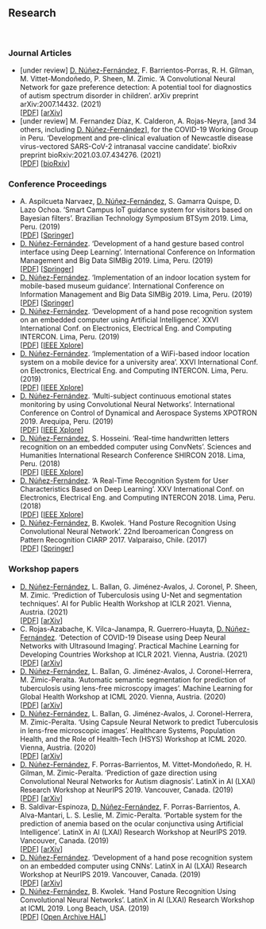 <h2>Research</h2>
<br/>
<h3>Journal Articles</h3>
<ul>
<li>
[under review] <u>D. Núñez-Fernández</u>, F. Barrientos-Porras, R. H. Gilman, M. Vittet-Mondoñedo, P. Sheen, M. Zimic. ‘A Convolutional Neural Network for gaze preference detection: A potential tool for diagnostics of autism spectrum disorder in children’. arXiv preprint arXiv:2007.14432. (2021) <br/>
[<a href="https://arxiv.org/abs/2007.14432">PDF</a>] 
[<a href="https://arxiv.org/abs/2007.14432">arXiv</a>] 
</li>
<li>
[under review] M. Fernandez Díaz, K. Calderon, A. Rojas-Neyra, [and 34 others, including <u>D. Núñez-Fernández</u>], for the COVID-19 Working Group in Peru. ‘Development and pre-clinical evaluation of Newcastle disease virus-vectored SARS-CoV-2 intranasal vaccine candidate’. bioRxiv preprint bioRxiv:2021.03.07.434276. (2021) <br/>
[<a href="https://www.biorxiv.org/content/10.1101/2021.03.07.434276v1.full.pdf">PDF</a>] 
[<a href="https://www.biorxiv.org/content/10.1101/2021.03.07.434276v1">bioRxiv</a>] 
</li>
</ul>
<h3>Conference Proceedings</h3>
<ul>
<li>
A. Aspilcueta Narvaez, <u>D. Núñez-Fernández</u>, S. Gamarra Quispe, D. Lazo Ochoa. ‘Smart Campus IoT guidance system for visitors based on Bayesian filters’. Brazilian Technology Symposium BTSym 2019. Lima, Peru. (2019) <br/>
[<a href="/research/2019%20-%20btsym 2019%20-%20iot%20guidance%20system%20based%20on%20bayesian%20filters.pdf">PDF</a>] 
[<a href="https://doi.org/10.1007/978-3-030-57566-3_46">Springer</a>] 
</li>
<li> 
<u>D. Núñez-Fernández</u>. ‘Development of a hand gesture based control interface using Deep Learning’. International Conference on Information Management and Big Data SIMBig 2019. Lima, Peru. (2019) <br/>
[<a href="/research/2019%20-%20simbig%202019%20-%20development%20of%20a%20hand%20gesture%20interface.pdf">PDF</a>] 
[<a href="https://link.springer.com/chapter/10.1007%2F978-3-030-46140-9_14">Springer</a>] 
</li>
<li> 
<u>D. Núñez-Fernández</u>. ‘Implementation of an indoor location system for mobile-based museum guidance’. International Conference on Information Management and Big Data SIMBig 2019. Lima, Peru. (2019) <br/>
[<a href="/research/2019%20-%20simbig%202019%20-%20implementation%20of%20an%20indoor%20location%20system%20museum.pdf">PDF</a>] 
[<a href="https://link.springer.com/chapter/10.1007%2F978-3-030-46140-9_7">Springer</a>] 
</li>
<li>
<u>D. Núñez-Fernández</u>. ‘Development of a hand pose recognition system on an embedded computer using Artificial Intelligence’. XXVI International Conf. on Electronics, Electrical Eng. and Computing INTERCON. Lima, Peru. (2019) <br/>
[<a href="/research/2019%20-%20intercon%202019%20-%20hand%20pose%20on%20embedded%20computer%20using%20ai.pdf">PDF</a>] 
[<a href="https://ieeexplore.ieee.org/document/8853573">IEEE Xplore</a>] 
</li>
<li>
<u>D. Núñez-Fernández</u>. ‘Implementation of a WiFi-based indoor location system on a mobile device for a university area’. XXVI International Conf. on Electronics, Electrical Eng. and Computing INTERCON. Lima, Peru. (2019) <br/>
[<a href="2019%20-%20intercon%202019%20-%20wifi%20indoor%20location%20on%20mobile%20device%20for%20university.pdf">PDF</a>] 
[<a href="https://ieeexplore.ieee.org/document/8853556">IEEE Xplore</a>] 
</li>
<li>
<u>D. Núñez-Fernández</u>. ‘Multi-subject continuous emotional states monitoring by using Convolutional Neural Networks’. International Conference on Control of Dynamical and Aerospace Systems XPOTRON 2019. Arequipa, Peru. (2019) <br/> 
[<a href="/research/2019%20-%20xpotron%202019%20-%20multi-subject%20emotional%20states%20monitoring.pdf">PDF</a>]
[<a href="https://ieeexplore.ieee.org/document/8705963">IEEE Xplore</a>]
</li>
<li>
<u>D. Núñez-Fernández</u>, S. Hosseini. ‘Real-time handwritten letters recognition on an embedded computer using ConvNets’. Sciences and Humanities International Research Conference SHIRCON 2018. Lima, Peru. (2018) <br/> 
[<a href="/research/2018%20-%20shircon%202018%20-%20real-time%20handwritten%20letters%20recognition.pdf">PDF</a>]
[<a href="https://ieeexplore.ieee.org/document/8592981">IEEE Xplore</a>]
</li>
<li>
<u>D. Núñez-Fernández</u>. ‘A Real-Time Recognition System for User Characteristics Based on Deep Learning’. XXV International Conf. on Electronics, Electrical Eng. and Computing INTERCON 2018. Lima, Peru. (2018) <br/> 
[<a href="/research/2018%20-%20intercon%202018%20-%20real-time%20recognition%20for%20user%20characteristics.pdf">PDF</a>] 
[<a href="https://ieeexplore.ieee.org/document/8526381">IEEE Xplore</a>] 
</li>
<li> 
<u>D. Núñez-Fernández</u>, B. Kwolek. ‘Hand Posture Recognition Using Convolutional Neural Network’. 22nd Iberoamerican Congress on Pattern Recognition CIARP 2017. Valparaiso, Chile. (2017) <br/> 
[<a href="/research/2018%20-%20ciarp%202017%20-%20hand%20posture%20recognition%20using%20cnn.pdf">PDF</a>]
[<a href="https://link.springer.com/chapter/10.1007/978-3-319-75193-1_53">Springer</a>]
</li>
</ul>
<h3>Workshop papers</h3>
<ul>
<li>
<u>D. Núñez-Fernández</u>, L. Ballan, G. Jiménez-Avalos, J. Coronel, P. Sheen, M. Zimic. ‘Prediction of Tuberculosis using U-Net and segmentation techniques’. AI for Public Health Workshop at ICLR 2021. Vienna, Austria. (2021) <br/>
[<a href="/research/wp__2021__ai4ph_at_iclr_2021__prediction_of_tb_using_unet_and_segm_tecniques.pdf">PDF</a>] 
[<a href="https://arxiv.org/abs/2104.01071">arXiv</a>] 
</li>
<li>
C. Rojas-Azabache, K. Vilca-Janampa, R. Guerrero-Huayta, <u>D. Núñez-Fernández</u>. ‘Detection of COVID-19 Disease using Deep Neural Networks with Ultrasound Imaging’. Practical Machine Learning for Developing Countries Workshop at ICLR 2021. Vienna, Austria. (2021) <br/>
[<a href="/research/wp__2021__pml4dc_at_iclr_2021__detection_of_covid_using_dnn_with_ultrasound_img.pdf">PDF</a>] 
[<a href="https://arxiv.org/abs/2104.01509">arXiv</a>] 
</li>
<li>
<u>D. Núñez-Fernández</u>, L. Ballan, G. Jiménez-Avalos, J. Coronel-Herrera, M. Zimic-Peralta. ‘Automatic semantic segmentation for prediction of tuberculosis using lens-free microscopy images’. Machine Learning for Global Health Workshop at ICML 2020. Vienna, Austria. (2020) <br/>
[<a href="/research/wp__2020__ml4gh_at_icml_2020__segmentation_for_prediction_of_tuberculosis.pdf">PDF</a>] 
[<a href="https://arxiv.org/abs/2007.02482">arXiv</a>] 
</li>
<li>
<u>D. Núñez-Fernández</u>, L. Ballan, G. Jiménez-Avalos, J. Coronel-Herrera, M. Zimic-Peralta. ‘Using Capsule Neural Network to predict Tuberculosis in lens-free microscopic images’. Healthcare Systems, Population Health, and the Role of Health-Tech (HSYS) Workshop at ICML 2020. Vienna, Austria. (2020) <br/>
[<a href="/research/2020%20-%20hsys%20at%20icml%202020%20-%20capsule%20neural%20network%20for%20tuberculosis%20detection.pdf">PDF</a>] 
[<a href="https://arxiv.org/abs/2007.02457">arXiv</a>] 
</li>
<li>
<u>D. Núñez-Fernández</u>, F. Porras-Barrientos, M. Vittet-Mondoñedo, R. H. Gilman, M. Zimic-Peralta. ‘Prediction of gaze direction using Convolutional Neural Networks for Autism diagnosis’. LatinX in AI (LXAI) Research Workshop at NeurIPS 2019. Vancouver, Canada. (2019) <br/>
[<a href="/research/2019%20-%20lxai%20at%20neurips%202019%20-%20prediction%20gaze%20direction%20using%20cnns%20for%20autism.pdf">PDF</a>] 
[<a href="https://arxiv.org/abs/1911.05629">arXiv</a>] 
</li>
<li>
B. Saldivar-Espinoza, <u>D. Núñez-Fernández</u>, F. Porras-Barrientos, A. Alva-Mantari, L. S. Leslie, M. Zimic-Peralta. ‘Portable system for the prediction of anemia based on the ocular conjunctiva using Artificial Intelligence’. LatinX in AI (LXAI) Research Workshop at NeurIPS 2019. Vancouver, Canada. (2019) <br/>
[<a href="/research/2019%20-%20lxai%20at%20neurips%202019%20-%20prediction%20of%20anemia%20via%20the%20ocular%20conjunctiva.pdf">PDF</a>] 
[<a href="https://arxiv.org/abs/1910.12399">arXiv</a>] 
</li>
<li>
<u>D. Núñez-Fernández</u>. ‘Development of a hand pose recognition system on an embedded computer using CNNs’. LatinX in AI (LXAI) Research Workshop at NeurIPS 2019. Vancouver, Canada. (2019) <br/>
[<a href="/research/2019%20-%20lxai%20at%20neurips%202019%20-%20hand%20pose%20recognition%20on%20an%20embedded%20computer.pdf">PDF</a>] 
[<a href="https://arxiv.org/abs/1910.11100v1">arXiv</a>] 
</li>
<li>
<u>D. Núñez-Fernández</u>, B. Kwolek. ‘Hand Posture Recognition Using Convolutional Neural Networks’. LatinX in AI (LXAI) Research Workshop at ICML 2019. Long Beach, USA. (2019) <br/>
[<a href="/research/2019%20-%20lxai%20at%20icml%202019%20-%20hand%20posture%20recognition%20using%20cnns.pdf">PDF</a>] 
[<a href="https://hal.archives-ouvertes.fr/hal-02263892">Open Archive HAL</a>] 
</li>
</ul>
